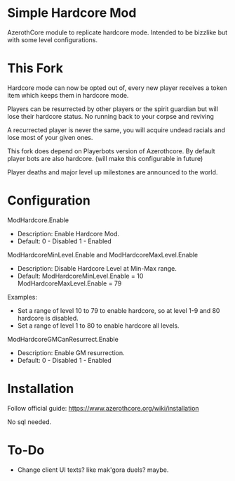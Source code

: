# Simple Hardcore Mod
AzerothCore module to replicate hardcore mode. 
Intended to be bizzlike but with some level configurations.

# This Fork
Hardcore mode can now be opted out of, every new player receives a token item which keeps them in hardcore mode.

Players can be resurrected by other players or the spirit guardian but will lose their hardcore status. No running back to your corpse and reviving

A recurrected player is never the same, you will acquire undead racials and lose most of your given ones.

This fork does depend on Playerbots version of Azerothcore. By default player bots are also hardcore. (will make this configurable in future)

Player deaths and major level up milestones are announced to the world.

# Configuration
ModHardcore.Enable
- Description: Enable Hardcore Mod.
- Default: 0 - Disabled 1 - Enabled

ModHardcoreMinLevel.Enable and ModHardcoreMaxLevel.Enable
- Description: Disable Hardcore Level at Min-Max range.
- Default: ModHardcoreMinLevel.Enable = 10 ModHardcoreMaxLevel.Enable = 79

Examples:
- Set a range of level 10 to 79 to enable hardcore, so at level 1-9 and 80 hardcore is disabled.
- Set a range of level 1 to 80 to enable hardcore all levels.

ModHardcoreGMCanResurrect.Enable
- Description: Enable GM resurrection.
- Default: 0 - Disabled 1 - Enabled

# Installation
Follow official guide: https://www.azerothcore.org/wiki/installation

No sql needed.

# To-Do
- Change client UI texts? like mak'gora duels? maybe.
